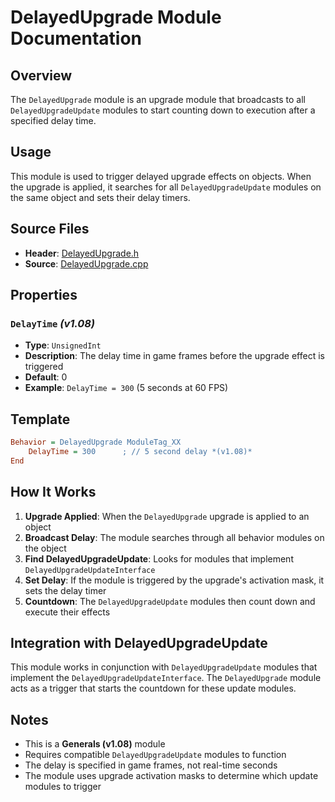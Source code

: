 # DelayedUpgrade Module Documentation

## Overview
The `DelayedUpgrade` module is an upgrade module that broadcasts to all `DelayedUpgradeUpdate` modules to start counting down to execution after a specified delay time.

## Usage
This module is used to trigger delayed upgrade effects on objects. When the upgrade is applied, it searches for all `DelayedUpgradeUpdate` modules on the same object and sets their delay timers.

## Source Files
- **Header**: [DelayedUpgrade.h](../../Generals/Code/GameEngine/Include/GameLogic/Module/DelayedUpgrade.h)
- **Source**: [DelayedUpgrade.cpp](../../Generals/Code/GameEngine/Source/GameLogic/Object/Upgrade/DelayedUpgrade.cpp)

## Properties

### `DelayTime` *(v1.08)*
- **Type**: `UnsignedInt`
- **Description**: The delay time in game frames before the upgrade effect is triggered
- **Default**: 0
- **Example**: `DelayTime = 300` (5 seconds at 60 FPS)

## Template

```ini
Behavior = DelayedUpgrade ModuleTag_XX
    DelayTime = 300      ; // 5 second delay *(v1.08)*
End
```

## How It Works

1. **Upgrade Applied**: When the `DelayedUpgrade` upgrade is applied to an object
2. **Broadcast Delay**: The module searches through all behavior modules on the object
3. **Find DelayedUpgradeUpdate**: Looks for modules that implement `DelayedUpgradeUpdateInterface`
4. **Set Delay**: If the module is triggered by the upgrade's activation mask, it sets the delay timer
5. **Countdown**: The `DelayedUpgradeUpdate` modules then count down and execute their effects

## Integration with DelayedUpgradeUpdate

This module works in conjunction with `DelayedUpgradeUpdate` modules that implement the `DelayedUpgradeUpdateInterface`. The `DelayedUpgrade` module acts as a trigger that starts the countdown for these update modules.

## Notes

- This is a **Generals (v1.08)** module
- Requires compatible `DelayedUpgradeUpdate` modules to function
- The delay is specified in game frames, not real-time seconds
- The module uses upgrade activation masks to determine which update modules to trigger
